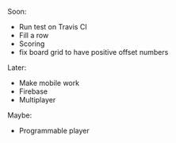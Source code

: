 
Soon:
- Run test on Travis CI
- Fill a row
- Scoring
- fix board grid to have positive offset numbers

Later:
- Make mobile work
- Firebase
- Multiplayer

Maybe:
- Programmable player
